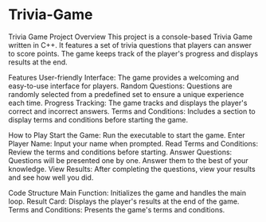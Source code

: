 # Trivia-Game

Trivia Game Project
Overview
This project is a console-based Trivia Game written in C++. It features a set of trivia questions that players can answer to score points. The game keeps track of the player's progress and displays results at the end.  

Features 
User-friendly Interface: The game provides a welcoming and easy-to-use interface for players. 
Random Questions: Questions are randomly selected from a predefined set to ensure a unique experience each time. 
Progress Tracking: The game tracks and displays the player's correct and incorrect answers. 
Terms and Conditions: Includes a section to display terms and conditions before starting the game.

How to Play 
Start the Game: Run the executable to start the game. 
Enter Player Name: Input your name when prompted. 
Read Terms and Conditions: Review the terms and conditions before starting. 
Answer Questions: Questions will be presented one by one. Answer them to the best of your knowledge. 
View Results: After completing the questions, view your results and see how well you did. 

Code Structure 
Main Function: Initializes the game and handles the main loop. 
Result Card: Displays the player's results at the end of the game. 
Terms and Conditions: Presents the game's terms and conditions.
